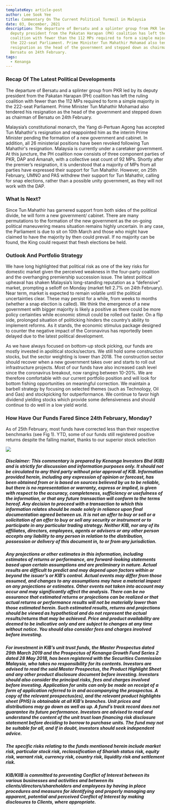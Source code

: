 ```yaml
---
templateKey: article-post
author: Lee Sook Yee
title: Commentary On The Current Political Turmoil in Malaysia
date: 03, December, 2021
description: The departure of Bersatu and a splinter group from PKR led by its
  deputy president from the Pakatan Harapan (PH) coalition has left the ruling
  coalition with fewer than the 112 MPs required to form a simple majority in
  the 222-seat Parliament. Prime Minister Tun Mahathir Mohamad also tendered his
  resignation as the head of the government and stepped down as chairman of
  Bersatu on 24th February. 
tags:
  - Kenanga
---
```

### Recap Of The Latest Political Developments

The departure of Bersatu and a splinter group from PKR led by its deputy president from the Pakatan Harapan (PH) coalition has left the ruling coalition with fewer than the 112 MPs required to form a simple majority in the 222-seat Parliament. Prime Minister Tun Mahathir Mohamad also tendered his resignation as the head of the government and stepped down as chairman of Bersatu on 24th February.

Malaysia’s constitutional monarch, the Yang di-Pertuan Agong has accepted Tun Mahathir's resignation and reappointed him as the interim Prime Minister pending the formation of a new government and cabinet. In addition, all 26 ministerial positions have been revoked following Tun Mahathir's resignation. Malaysia is currently under a caretaker government. At this juncture, the PH coalition now consists of three component parties of PKR, DAP and Amanah, with a collective seat count of 92 MPs. Shortly after the premier’s resignation, it is understood that a majority of MPs from all parties have expressed their support for Tun Mahathir. However, on 25th February, UMNO and PAS withdrew their support for Tun Mahathir, calling for snap elections, rather than a possible unity government, as they will not work with the DAP.

### What Is Next?

Since Tun Mahathir has garnered support from both sides of the political divide, he will form a new government/ cabinet. There are many permutations to the formation of the new government as the on-going political maneuvering means situation remains highly uncertain. In any case, the Parliament is due to sit on 10th March and those who might have claimed to have the majority by then could prevail. If no majority can be found, the King could request that fresh elections be held.

### Outlook And Portfolio Strategy

We have long highlighted that political risk as one of the key risks for domestic market given the perceived weakness in the four-party coalition and the overhanging premiership succession issue. The latest political upheaval has shaken Malaysia’s long-standing reputation as a “defensive” market, prompting a selloff on Monday (market fell 2.7% on 24th February). Near term, market is expected to remain volatile until the political uncertainties clear. These may persist for a while, from weeks to months (whether a snap election is called). We think the emergence of a new government with bigger majority is likely a positive as there could be more policy certainties while economic stimuli could be rolled out faster. On a flip side, prolonged situation of politicking hinders the country’s ability to implement reforms. As it stands, the economic stimulus package designed to counter the negative impact of the Coronavirus has reportedly been delayed due to the latest political development.

As we have always focused on bottom-up stock picking, our funds are mostly invested in apolitical stocks/sectors. We still hold some construction stocks, but the sector weighting is lower than 2018. The construction sector should recover when a new government takes over and starts to roll out infrastructure projects. Most of our funds have also increased cash level since the coronavirus breakout, now ranging between 10-20%. We are therefore comfortable with our current portfolio position and will look for bottom fishing opportunities on meaningful correction. We maintain a barbell strategy by focusing on selected themes (such as Technology, Oil and Gas) and stockpicking for outperformance. We continue to favor high dividend yielding stocks which provide some defensiveness and should continue to do well in a low yield world.

### How Have Our Funds Fared Since 24th February, Monday?

As of 25th February, most funds have corrected less than their respective benchmarks (see Fig 1). YTD, some of our funds still registered positive returns despite the falling market, thanks to our superior stock selection

![](/img/2020-02-27-the-current-political-turmoil-in-malaysia-updated.png)

##### Disclaimer: This commentary is prepared by Kenanga Investors Bhd (KIB) and is strictly for discussion and information purposes only. It should not be circulated to any third party without prior approval of KIB. Information provided herein, including any expression of opinion or forecast, has been obtained from or is based on sources believed by us to be reliable, but there is no representation or warranty, express or implied, is given with respect to the accuracy, completeness, sufficiency or usefulness of the information, or that any future transaction will conform to the terms hereof. Any decision to proceed with a transaction to which this information relates should be made solely in reliance upon final documentation agreed between us. It is not an offer to buy or sell or a solicitation of an offer to buy or sell any security or instrument or to participate in any particular trading strategy. Neither KIB, nor any of its affiliates, directors, employees, agents or advisers or any other person accepts any liability to any person in relation to the distribution, possession or delivery of this document in, to or from any jurisdiction.

##### Any projections or other estimates in this information, including estimates of returns or performance, are forward-looking statements based upon certain assumptions and are preliminary in nature. Actual results are difficult to predict and may depend upon factors within or beyond the issuer’s or KIB’s control. Actual events may differ from those assumed, and changes to any assumptions may have a material impact on any projections or estimates. Other events not taken into account may occur and may significantly affect the analysis. There can be no assurance that estimated returns or projections can be realized or that actual returns or performance results will not be materially lower than those estimated herein. Such estimated results, returns and projections should be viewed as hypothetical and do not represent the actual results/returns that may be achieved. Price and product availability are deemed to be indicative only and are subject to changes at any time without notice. You should also consider fees and charges involved before investing.

##### For investment in KIB’s unit trust funds, the Master Prospectus dated 29th March 2019 and the Prospectus of Kenanga Growth Fund Series 2 dated 28 May 2018, has been registered with the Securities Commission Malaysia, who takes no responsibility for its contents. Investors are advised to read the said Master Prospectus, the Product Highlight Sheet and any other product disclosure document before investing. Investors should also consider the principal risks, fees and charges involved before investing. Application for units can only be made on receipt of a form of application referred to in and accompanying the prospectus. A copy of the relevant prospectus(es), and the relevant product highlights sheet (PHS) is obtainable at all KIB’s branches. Unit prices and distributions may go down as well as up. A fund’s track record does not guarantee its future performance. Investors are advised to read and understand the content of the unit trust loan financing risk disclosure statement before deciding to borrow to purchase units. The fund may not be suitable for all, and if in doubt, investors should seek independent advice.

##### The specific risks relating to the funds mentioned herein include market risk, particular stock risk, reclassification of Shariah status risk, equity risk, warrant risk, currency risk, country risk, liquidity risk and settlement risk.

##### KIB/KIIB is committed to preventing Conflict of Interest between its various businesses and activities and between its clients/directors/shareholders and employees by having in place procedures and measures for identifying and properly managing any apparent, potential and perceived Conflict of Interest by making disclosures to Clients, where appropriate.
